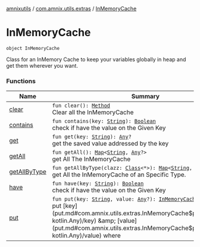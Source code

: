 [amnixutils](../../index.md) / [com.amnix.utils.extras](../index.md) / [InMemoryCache](./index.md)

# InMemoryCache

`object InMemoryCache`

Class for an InMemory Cache to keep your variables globally in heap and get them wherever you want.

### Functions

| Name | Summary |
|---|---|
| [clear](clear.md) | `fun clear(): `[`Method`](http://docs.oracle.com/javase/6/docs/api/java/lang/reflect/Method.html)<br>Clear all the InMemoryCache |
| [contains](contains.md) | `fun contains(key: `[`String`](https://kotlinlang.org/api/latest/jvm/stdlib/kotlin/-string/index.html)`): `[`Boolean`](https://kotlinlang.org/api/latest/jvm/stdlib/kotlin/-boolean/index.html)<br>check if have the value on the Given Key |
| [get](get.md) | `fun get(key: `[`String`](https://kotlinlang.org/api/latest/jvm/stdlib/kotlin/-string/index.html)`): `[`Any`](https://kotlinlang.org/api/latest/jvm/stdlib/kotlin/-any/index.html)`?`<br>get the saved value addressed by the key |
| [getAll](get-all.md) | `fun getAll(): `[`Map`](https://kotlinlang.org/api/latest/jvm/stdlib/kotlin.collections/-map/index.html)`<`[`String`](https://kotlinlang.org/api/latest/jvm/stdlib/kotlin/-string/index.html)`, `[`Any`](https://kotlinlang.org/api/latest/jvm/stdlib/kotlin/-any/index.html)`?>`<br>get All The InMemoryCache |
| [getAllByType](get-all-by-type.md) | `fun getAllByType(clazz: `[`Class`](http://docs.oracle.com/javase/6/docs/api/java/lang/Class.html)`<*>): `[`Map`](https://kotlinlang.org/api/latest/jvm/stdlib/kotlin.collections/-map/index.html)`<`[`String`](https://kotlinlang.org/api/latest/jvm/stdlib/kotlin/-string/index.html)`, `[`Any`](https://kotlinlang.org/api/latest/jvm/stdlib/kotlin/-any/index.html)`?>`<br>get All the InMemoryCache of an Specific Type. |
| [have](have.md) | `fun have(key: `[`String`](https://kotlinlang.org/api/latest/jvm/stdlib/kotlin/-string/index.html)`): `[`Boolean`](https://kotlinlang.org/api/latest/jvm/stdlib/kotlin/-boolean/index.html)<br>check if have the value on the Given Key |
| [put](put.md) | `fun put(key: `[`String`](https://kotlinlang.org/api/latest/jvm/stdlib/kotlin/-string/index.html)`, value: `[`Any`](https://kotlinlang.org/api/latest/jvm/stdlib/kotlin/-any/index.html)`?): `[`InMemoryCache`](./index.md)<br>put [key](put.md#com.amnix.utils.extras.InMemoryCache$put(kotlin.String, kotlin.Any)/key) &amp; [value](put.md#com.amnix.utils.extras.InMemoryCache$put(kotlin.String, kotlin.Any)/value) where |
